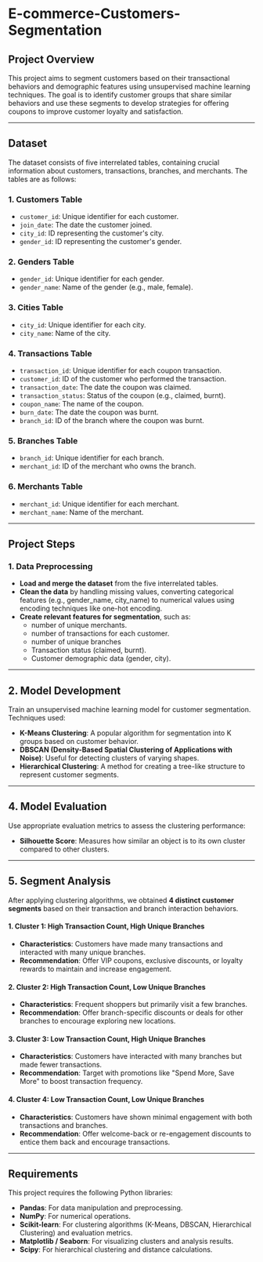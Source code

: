 # E-commerce-Customers-Segmentation

## Project Overview
This project aims to segment customers based on their transactional behaviors and demographic features using unsupervised machine learning techniques. The goal is to identify customer groups that share similar behaviors and use these segments to develop strategies for offering coupons to improve customer loyalty and satisfaction.

---

## Dataset

The dataset consists of five interrelated tables, containing crucial information about customers, transactions, branches, and merchants. The tables are as follows:

### 1. Customers Table
- `customer_id`: Unique identifier for each customer.
- `join_date`: The date the customer joined.
- `city_id`: ID representing the customer's city.
- `gender_id`: ID representing the customer's gender.

### 2. Genders Table
- `gender_id`: Unique identifier for each gender.
- `gender_name`: Name of the gender (e.g., male, female).

### 3. Cities Table
- `city_id`: Unique identifier for each city.
- `city_name`: Name of the city.

### 4. Transactions Table
- `transaction_id`: Unique identifier for each coupon transaction.
- `customer_id`: ID of the customer who performed the transaction.
- `transaction_date`: The date the coupon was claimed.
- `transaction_status`: Status of the coupon (e.g., claimed, burnt).
- `coupon_name`: The name of the coupon.
- `burn_date`: The date the coupon was burnt.
- `branch_id`: ID of the branch where the coupon was burnt.

### 5. Branches Table
- `branch_id`: Unique identifier for each branch.
- `merchant_id`: ID of the merchant who owns the branch.

### 6. Merchants Table
- `merchant_id`: Unique identifier for each merchant.
- `merchant_name`: Name of the merchant.

---

## Project Steps

### 1. Data Preprocessing
- **Load and merge the dataset** from the five interrelated tables.
- **Clean the data** by handling missing values, converting categorical features (e.g., gender_name, city_name) to numerical values using encoding techniques like one-hot encoding.
- **Create relevant features for segmentation**, such as:
  - number of unique merchants.
  - number of transactions for each customer.
  - number of unique branches
  - Transaction status (claimed, burnt).
  - Customer demographic data (gender, city).

---
## 2. Model Development

Train an unsupervised machine learning model for customer segmentation. Techniques used:

- **K-Means Clustering**: A popular algorithm for segmentation into K groups based on customer behavior.
- **DBSCAN (Density-Based Spatial Clustering of Applications with Noise)**: Useful for detecting clusters of varying shapes.
- **Hierarchical Clustering**: A method for creating a tree-like structure to represent customer segments.

---

## 4. Model Evaluation

Use appropriate evaluation metrics to assess the clustering performance:

- **Silhouette Score**: Measures how similar an object is to its own cluster compared to other clusters.


---

## 5. Segment Analysis

After applying clustering algorithms, we obtained **4 distinct customer segments** based on their transaction and branch interaction behaviors.

#### 1. Cluster 1: High Transaction Count, High Unique Branches
- **Characteristics**: Customers have made many transactions and interacted with many unique branches.
- **Recommendation**: Offer VIP coupons, exclusive discounts, or loyalty rewards to maintain and increase engagement.

#### 2. Cluster 2: High Transaction Count, Low Unique Branches
- **Characteristics**: Frequent shoppers but primarily visit a few branches.
- **Recommendation**: Offer branch-specific discounts or deals for other branches to encourage exploring new locations.

#### 3. Cluster 3: Low Transaction Count, High Unique Branches
- **Characteristics**: Customers have interacted with many branches but made fewer transactions.
- **Recommendation**: Target with promotions like "Spend More, Save More" to boost transaction frequency.

#### 4. Cluster 4: Low Transaction Count, Low Unique Branches
- **Characteristics**: Customers have shown minimal engagement with both transactions and branches.
- **Recommendation**: Offer welcome-back or re-engagement discounts to entice them back and encourage transactions.

---

## Requirements

This project requires the following Python libraries:

- **Pandas**: For data manipulation and preprocessing.
- **NumPy**: For numerical operations.
- **Scikit-learn**: For clustering algorithms (K-Means, DBSCAN, Hierarchical Clustering) and evaluation metrics.
- **Matplotlib / Seaborn**: For visualizing clusters and analysis results.
- **Scipy**: For hierarchical clustering and distance calculations.

